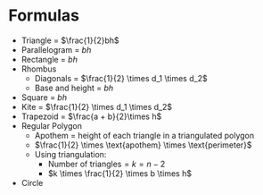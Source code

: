 # Formulas
- Triangle = $\frac{1}{2}bh$
- Parallelogram = $bh$
- Rectangle = $bh$
- Rhombus
	- Diagonals = $\frac{1}{2} \times d_1 \times d_2$
	- Base and height = $bh$
- Square = $bh$
- Kite = $\frac{1}{2} \times d_1 \times d_2$
- Trapezoid = $\frac{a + b}{2}\times h$
- Regular Polygon
	- Apothem = height of each triangle in a triangulated polygon
	- $\frac{1}{2} \times \text{apothem} \times \text{perimeter}$
	- Using triangulation:
		- $\text{Number of triangles}=k=n-2$
		- $k \times \frac{1}{2} \times b \times h$
- Circle